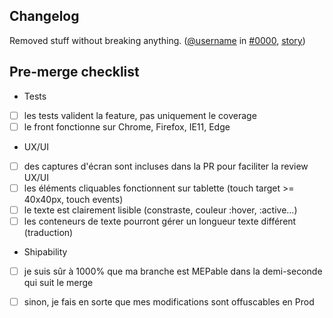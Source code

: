 Changelog
---------
Removed stuff without breaking anything. ([@username](https://github.com/username) in [#0000](https://github.com/esgiprojetninja/devAwayFront/pull/0000), [story](https://trello.com/c/000000))

Pre-merge checklist
-------------------
- Tests
 - [ ] les tests valident la feature, pas uniquement le coverage
 - [ ] le front fonctionne sur Chrome, Firefox, IE11, Edge
- UX/UI
 - [ ] des captures d'écran sont incluses dans la PR pour faciliter la review UX/UI
 - [ ] les éléments cliquables fonctionnent sur tablette (touch target >= 40x40px, touch events)
 - [ ] le texte est clairement lisible (constraste, couleur :hover, :active…)
 - [ ] les conteneurs de texte pourront gérer un longueur texte différent (traduction)
- Shipability
 - [ ] je suis sûr à 1000% que ma branche est MEPable dans la demi-seconde qui suit le merge
 - [ ] sinon, je fais en sorte que mes modifications sont offuscables en Prod

